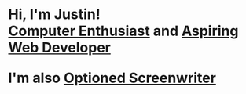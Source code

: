 <h1>Hi, I'm Justin! <br/><a href="https://medium.com/@jzaager">Computer Enthusiast</a> and <a href="https://github.com/jzaager">Aspiring Web Developer</a>

I'm also <a href=https://www.hollywoodreporter.com/movies/movie-news/students-comedy-script-optioned-by-744947/>Optioned Screenwriter</a></h1>
